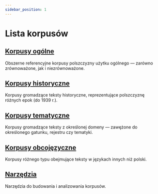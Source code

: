 ```yaml
---
sidebar_position: 1
---
```


# Lista korpusów

## [Korpusy ogólne](https://www.korpusy.pl/docs/category/korpusy-ogolne/)
Obszerne referencyjne korpusy polszczyzny użytku ogólnego — zarówno zrównoważone, jak i niezrównoważone. 

## [Korpusy historyczne](https://www.korpusy.pl/docs/category/korpusy-historyczne/)
Korpusy gromadzące teksty historyczne, reprezentujące polszczyznę różnych epok (do 1939 r.).

## [Korpusy tematyczne](https://www.korpusy.pl/docs/category/korpusy-tematyczne/)
Korpusy gromadzące teksty z określonej domeny — zawężone do określonego gatunku, rejestru czy tematyki. 

## [Korpusy obcojęzyczne](https://www.korpusy.pl/docs/category/korpusy-obcojezyczne/)
Korpusy różnego typu obejmujące teksty w językach innych niż polski.

## [Narzędzia](https://www.korpusy.pl/docs/category/narzedzia/)
Narzędzia do budowania i analizowania korpusów. 
